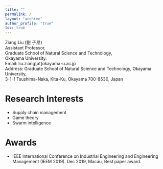 ```yaml
---
title: ""
permalink: /
layout: "archive"
author_profile: "true"
toc: true
---
```


Ziang Liu (劉 子昂)  
Assistant Professor,   
Graduate School of Natural Science and Technology,  
Okayama University.   
Email: liu.ziang[at]okayama-u.ac.jp  
Address: Graduate School of Natural Science and Technology, Okayama University,  
3-1-1 Tsushima-Naka, Kita-Ku, Okayama 700-8530, Japan  

# Research Interests
- Supply chain management
- Game theory
- Swarm intelligence

# Awards
- IEEE International Conference on Industrial Engineering and Engineering Management (IEEM 2019). Dec 2019, Macau, Best paper award.